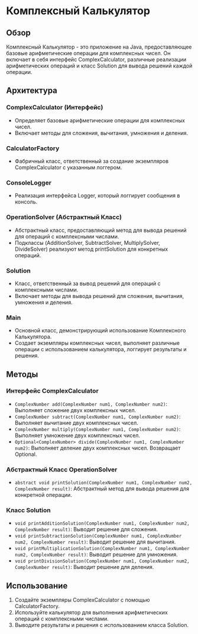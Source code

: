 # Комплексный Калькулятор

## Обзор
Комплексный Калькулятор - это приложение на Java, предоставляющее базовые арифметические операции для комплексных чисел. Он включает в себя интерфейс ComplexCalculator, различные реализации арифметических операций и класс Solution для вывода решений каждой операции.

## Архитектура

### ComplexCalculator (Интерфейс)
- Определяет базовые арифметические операции для комплексных чисел.
- Включает методы для сложения, вычитания, умножения и деления.

### CalculatorFactory
- Фабричный класс, ответственный за создание экземпляров ComplexCalculator с указанным логгером.

### ConsoleLogger
- Реализация интерфейса Logger, который логгирует сообщения в консоль.

### OperationSolver (Абстрактный Класс)
- Абстрактный класс, предоставляющий метод для вывода решений для операций с комплексными числами.
- Подклассы (AdditionSolver, SubtractSolver, MultiplySolver, DivideSolver) реализуют метод printSolution для конкретных операций.

### Solution
- Класс, ответственный за вывод решений для операций с комплексными числами.
- Включает методы для вывода решений для сложения, вычитания, умножения и деления.

### Main
- Основной класс, демонстрирующий использование Комплексного Калькулятора.
- Создает экземпляры комплексных чисел, выполняет различные операции с использованием калькулятора, логгирует результаты и решения.

## Методы

### Интерфейс ComplexCalculator
- `ComplexNumber add(ComplexNumber num1, ComplexNumber num2)`: Выполняет сложение двух комплексных чисел.
- `ComplexNumber subtract(ComplexNumber num1, ComplexNumber num2)`: Выполняет вычитание двух комплексных чисел.
- `ComplexNumber multiply(ComplexNumber num1, ComplexNumber num2)`: Выполняет умножение двух комплексных чисел.
- `Optional<ComplexNumber> divide(ComplexNumber num1, ComplexNumber num2)`: Выполняет деление двух комплексных чисел. Возвращает Optional.

### Абстрактный Класс OperationSolver
- `abstract void printSolution(ComplexNumber num1, ComplexNumber num2, ComplexNumber result)`: Абстрактный метод для вывода решения для конкретной операции.

### Класс Solution
- `void printAdditionSolution(ComplexNumber num1, ComplexNumber num2, ComplexNumber result)`: Выводит решение для сложения.
- `void printSubtractionSolution(ComplexNumber num1, ComplexNumber num2, ComplexNumber result)`: Выводит решение для вычитания.
- `void printMultiplicationSolution(ComplexNumber num1, ComplexNumber num2, ComplexNumber result)`: Выводит решение для умножения.
- `void printDivisionSolution(ComplexNumber num1, ComplexNumber num2, ComplexNumber result)`: Выводит решение для деления.

## Использование
1. Создайте экземпляры ComplexCalculator с помощью CalculatorFactory.
2. Используйте калькулятор для выполнения арифметических операций с комплексными числами.
3. Выводите результаты и решения с использованием класса Solution.

